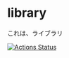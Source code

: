 # library
これは、ライブラリ

[![Actions Status](https://github.com/matumoto1234/library/workflows/verify/badge.svg)](https://github.com/matumoto1234/library/actions) 
